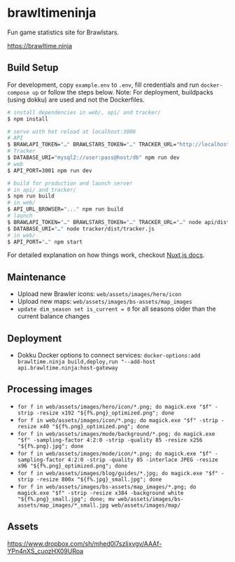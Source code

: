 # brawltimeninja

Fun game statistics site for Brawlstars.

https://brawltime.ninja

## Build Setup

For development, copy `example.env` to `.env`, fill credentials and run `docker-compose up` or follow the steps below. Note: For deployment, buildpacks (using dokku) are used and not the Dockerfiles.

```bash
# install dependencies in web/, api/ and tracker/
$ npm install

# serve with hot reload at localhost:3000
# API
$ BRAWLAPI_TOKEN="…" BRAWLSTARS_TOKEN="…" TRACKER_URL="http://localhost:3002/tracker" npm run dev
# Tracker
$ DATABASE_URI="mysql2://user:pass@host/db" npm run dev
# web
$ API_PORT=3001 npm run dev

# build for production and launch server
# in api/ and tracker/
$ npm run build
# in web/
$ API_URL_BROWSER="..." npm run build
# launch
$ BRAWLAPI_TOKEN="…" BRAWLSTARS_TOKEN="…" TRACKER_URL="…" node api/dist/api.js
$ DATABASE_URI="…" node tracker/dist/tracker.js
# in web/
$ API_PORT="…" npm start
```

For detailed explanation on how things work, checkout [Nuxt.js docs](https://nuxtjs.org).

## Maintenance

* Upload new Brawler icons: `web/assets/images/hero/icon`
* Upload new maps: `web/assets/images/bs-assets/map_images`
* `update dim_season set is_current = 0` for all seasons older than the current balance changes

## Deployment

* Dokku Docker options to connect services: `docker-options:add brawltime.ninja build,deploy,run "--add-host api.brawltime.ninja:host-gateway`

## Processing images

* `for f in web/assets/images/hero/icon/*.png; do magick.exe "$f" -strip -resize x192 "${f%.png}_optimized.png"; done`
* `for f in web/assets/images/icon/*.png; do magick.exe "$f" -strip -resize x40 "${f%.png}_optimized.png"; done`
* `for f in web/assets/images/mode/background/*.png; do magick.exe "$f" -sampling-factor 4:2:0 -strip -quality 85 -resize x256 "${f%.png}.jpg"; done`
* `for f in web/assets/images/mode/icon/*.png; do magick.exe "$f" -sampling-factor 4:2:0 -strip -quality 85 -interlace JPEG -resize x96 "${f%.png}_optimized.png"; done`
* `for f in web/assets/images/blog/guides/*.jpg; do magick.exe "$f" -strip -resize 800x "${f%.jpg}_small.jpg"; done`
* `for f in web/assets/images/bs-assets/map_images/*.png; do magick.exe "$f" -strip -resize x384 -background white "${f%.png}_small.jpg"; done; mv web/assets/images/bs-assets/map_images/*_small.jpg web/assets/images/map/`

## Assets

https://www.dropbox.com/sh/mhed0l7szljxvgv/AAAf-YPn4nXS_cuozHX09URoa

